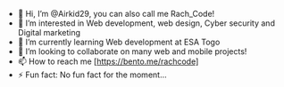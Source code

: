 - 👋 Hi, I’m @Airkid29, you can also call me Rach_Code!
- 👀 I’m interested in Web development, web design, Cyber security and Digital marketing
- 🌱 I’m currently learning Web development at ESA Togo
- 💞️ I’m looking to collaborate on many web and mobile projects!
- 📫 How to reach me [https://bento.me/rachcode]
- ⚡ Fun fact: No fun fact for the moment...

<!---
Airkid29/Airkid29 is a ✨ special ✨ repository because its `README.md` (this file) appears on your GitHub profile.
You can click the Preview link to take a look at your changes.
--->
